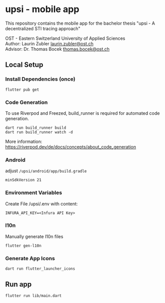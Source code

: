 # upsi - mobile app
This repository contains the mobile app for the bachelor thesis "upsi - A decentralized STI tracing approach"

OST - Eastern Switzerland University of Applied Sciences  
Author: Laurin Zubler [laurin.zubler@ost.ch](mailto:laurin.zubler@ost.ch)  
Advisor: Dr. Thomas Bocek [thomas.bocek@ost.ch](mailto:thomas.bocek@ost.ch)

## Local Setup
### Install Dependencies (once)
```shell
flutter pub get
```

### Code Generation
To use Riverpod and Freezed, build_runner is required for automated code generation.
```shell
dart run build_runner build
dart run build_runner watch -d
```
More information: https://riverpod.dev/de/docs/concepts/about_code_generation

### Android
adjust `/upsi/android/app/build.gradle` 
```
minSdkVersion 21 
```

### Environment Variables
Create File /upsi/.env with content:
```
INFURA_API_KEY=<Infura API Key>
```

### l10n
Manually generate l10n files
```shell
flutter gen-l10n
```

### Generate App Icons
```shell
dart run flutter_launcher_icons
```

## Run app
```shell
flutter run lib/main.dart
```
